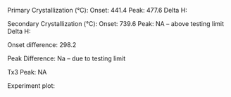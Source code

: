 Primary Crystallization (°C):
	Onset: 441.4
	Peak: 477.6
	Delta H: 

Secondary Crystallization  (°C):
	Onset: 739.6
	Peak: NA – above testing limit
	Delta H:

Onset difference: 298.2

Peak Difference: Na – due to testing limit

Tx3 Peak: NA
<!-- PUBLISH STOP -->
Experiment plot:
